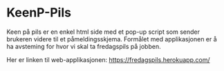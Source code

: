 # KeenP-Pils
Keen på pils er en enkel html side med et pop-up script som sender brukeren videre til et påmeldingsskjema. 
Formålet med applikasjonen er å ha avsteming for hvor vi skal ta fredagspils på jobben. 

Her er linken til web-applikasjonen:  https://fredagspils.herokuapp.com/
